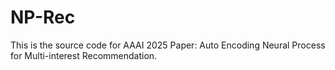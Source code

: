 # NP-Rec
 This is the source code for AAAI 2025 Paper: Auto Encoding Neural Process for Multi-interest Recommendation.
